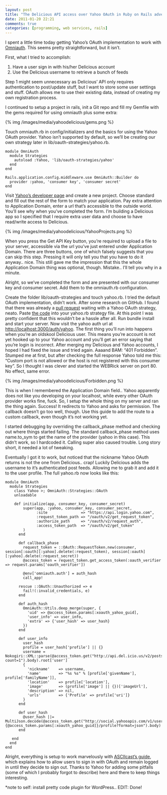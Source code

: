 ```yaml
---
layout: post
title: "The Delicious API access over Yahoo OAuth in Ruby on Rails adventure"
date: 2011-01-20 22:21
comments: true
categories: [programming, web services, rails]
---
```


I spent a little time today getting Yahoo’s OAuth implementation to work with [Omniauth](https://github.com/intridea/omniauth). This seems pretty straightforward, but it isn’t.

First, what I tried to accomplish:

1. Have a user sign in with his/her Delicious account
2. Use the Delicious username to retrieve a bunch of feeds

Step 1 might seem unnecessary as Delicious’ API only requires authentication to post/update stuff, but I want to store some user settings and stuff. OAuth allows me to use their existing data, instead of creating my own registration process.

I continued to setup a project in rails, init a Git repo and fill my Gemfile with the gems required for using omniauth plus some extra:

{% img /images/media/yahoodelicious/gems.png %}

Touch omniauth.rb in config/initializers and the basics for using the Yahoo OAuth provider. Yahoo isn’t supported by default, so we’ll be creating our own strategy later in lib/oauth-strategies/yahoo.rb.

    module OmniAuth
      module Strategies
        autoload :Yahoo, 'lib/oauth-strategies/yahoo'
      end
    end
 
    Rails.application.config.middleware.use OmniAuth::Builder do
      provider :yahoo, 'consumer key', 'consumer secret'
    end

Visit [Yahoo’s developer page](http://developer.apps.yahoo.com/projects) and create a new project. Choose standard and fill out the rest of the form to match your application. Pay extra attention to Application Domain, enter a url that’s accessible to the outside world. You’ll see why when you’ve completed the form. I’m building a Delicious app so I specified that I require extra user data and choose to have read/write access to Delicious.

{% img /images/media/yahoodelicious/YahooProjects.png %}

When you press the Get API Key button, you’re required to upload a file to your server, accessible via the url you’ve just entered under Application Domain. There are three buttons, one of which falsely suggests that you can skip this step. Pressing it will only tell you that you have to do it anyway.. nice. This still gave me the impression that this the whole Application Domain thing was optional, though. Mistake.. I’ll tell you why in a minute.

Alright, so we’ve completed the form and are presented with our consumer key and consumer secret. Add them to the omniauth.rb configuration.

Create the folder lib/oauth-strategies and touch yahoo.rb. I tried the default OAuth implementation, didn’t work. After some research on GitHub. I found that there was already a [pull request](http://developer.apps.yahoo.com/projects) waiting with a Yahoo OAuth strategy, neato. Paste [the code](https://github.com/xxx/omniauth/raw/490fb8334c0f45310b669d791925bcd32edb175c/oa-oauth/lib/omniauth/strategies/yahoo.rb) into your yahoo.rb strategy file. At this point I was pretty confident that this wouldn’t be a hassle after all. Run bundle install and start your server. Now visit the yahoo auth url at [http://localhost:3000/auth/yahoo](http://localhost:3000/auth/yahoo). The first thing you’ll run into happens when you’re an oldskool Delicious user. This means you’re account is not yet hooked up to your Yahoo account and you’ll get an error saying that you’re login is incorrect. After merging my Delicious and Yahoo accounts, I hoped I had fixed the issue and tried again. Aaaand BAM: “401 Forbidden”. Stumped me at first, but after checking the full response Yahoo told me this: “Custom port is not allowed or the host is not registered with this consumer key”. So I thought I was clever and started the WEBRick server on port 80. No effect, same error.

{% img /images/media/yahoodelicious/Forbidden.png %}

This is when I remembered the Application Domain field.. Yahoo apparently does not like you developing on your localhost, while every other OAuth provider works fine, fuck. So, I setup the whole thing on my server and ran the thing again. Success! It redirects to Yahoo and asks for permission. The callback doesn’t go too well, though. Use this guide to add the route to a custom callback, even though it’s not working yet.

I started debugging by overriding the callback_phase method and checking out where things started failing. The standard callback_phase method uses name.to_sym to get the name of the provider (yahoo in this case). This didn’t work, so I hardcoded it. Calling super also caused trouble. Long story short, it needed a lot of tweaking.

Eventually I got it to work, but noticed that the nickname Yahoo OAuth returns is not the one from Delicious.. crap! Luckily Delicious adds the username to it’s authenticated post feeds. Allowing me to grab it and add it to the user profile. The full yahoo.rb now looks like this:

    module OmniAuth
      module Strategies
        class Yahoo >; OmniAuth::Strategies::OAuth       
        unloadable       

        def initialize(app, consumer_key, consumer_secret)         
            super(app, :yahoo, consumer_key, consumer_secret,               
                  :site               => "https://api.login.yahoo.com",
                  :request_token_path => "/oauth/v2/get_request_token",
                  :authorize_path     => "/oauth/v2/request_auth",
                  :access_token_path  => "/oauth/v2/get_token"
            )
          end
     
          def callback_phase
            request_token = ::OAuth::RequestToken.new(consumer, session[:oauth][:yahoo].delete(:request_token), session[:oauth][:yahoo].delete(:request_secret))
            @access_token = request_token.get_access_token(:oauth_verifier => request.params['oauth_verifier'])
     
            @env['omniauth.auth'] = auth_hash
            call_app!
     
          rescue ::OAuth::Unauthorized => e
            fail!(:invalid_credentials, e)
          end
     
          def auth_hash
            OmniAuth::Utils.deep_merge(super, {
              'uid' => @access_token.params[:xoauth_yahoo_guid],
              'user_info' => user_info,
              'extra' => {'user_hash' => user_hash}
            })
          end
     
          def user_info
            user_hash
            profile = user_hash['profile'] || {}
            username = Nokogiri::XML::parse(@access_token.get("http://api.del.icio.us/v2/posts/recent?count=1").body).root['user']
            {
              'nickname'    => username,
              'name'        => "%s %s" % [profile['givenName'], profile['familyName']],
              'location'    => profile['location'],
              'image'       => (profile['image'] || {})['imageUrl'],
              'description' => nil,
              'urls'        => {'Profile' => profile['uri']}
            }
          end
     
          def user_hash
            @user_hash ||= MultiJson.decode(@access_token.get("http://social.yahooapis.com/v1/user/#{@access_token.params[:xoauth_yahoo_guid]}/profile?format=json").body)
          end
     
       end
      end
    end

Alright, everything is setup to work marvelously with [ASCIIcast’s guide](http://asciicasts.com/episodes/241-simple-omniauth), which explains how to allow users to sign in with OAuth and remain logged in until they decide to sign out. Thanks to Yahoo for adding some pitfalls (some of which I probably forgot to describe) here and there to keep things interesting.

*note to self: install pretty code plugin for WordPress.. EDIT: Done!

